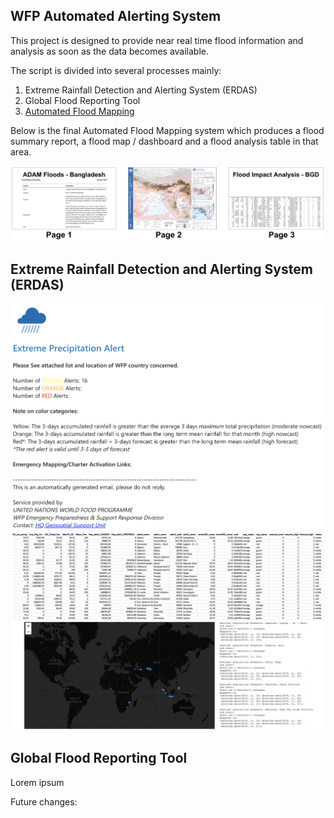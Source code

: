 ## WFP Automated Alerting System
This project is designed to provide near real time flood information and analysis as soon as the data becomes available.

The script is divided into several processes mainly:
1. Extreme Rainfall Detection and Alerting System (ERDAS)
2. Global Flood Reporting Tool
2. [Automated Flood Mapping](https://github.com/wfp/ADAM-floods)

Below is the final Automated Flood Mapping system which produces a flood summary report, a flood map / dashboard and a flood analysis table in that area.

![](img/adamfloods2.png)

## Extreme Rainfall Detection and Alerting System (ERDAS)


![](img/erdas_mail.png)
![](img/erdas_output.png)

## Global Flood Reporting Tool
Lorem ipsum

Future changes: